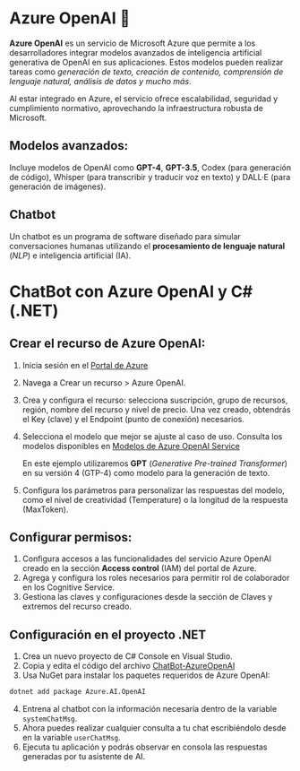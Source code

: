 # Azure OpenAI 🤖

**Azure OpenAI** es un servicio de Microsoft Azure que permite a los desarrolladores integrar modelos avanzados de inteligencia artificial generativa de OpenAI en sus aplicaciones. Estos modelos pueden realizar tareas como *generación de texto, creación de contenido, comprensión de lenguaje natural, análisis de datos y mucho más*.

Al estar integrado en Azure, el servicio ofrece escalabilidad, seguridad y cumplimiento normativo, aprovechando la infraestructura robusta de Microsoft.

## Modelos avanzados:

Incluye modelos de OpenAI como **GPT-4**, **GPT-3.5**, Codex (para generación de código), Whisper (para transcribir y traducir voz en texto) y DALL·E (para generación de imágenes).

## Chatbot

Un chatbot es un programa de software diseñado para simular conversaciones humanas utilizando el **procesamiento de lenguaje natural** (*NLP*) e inteligencia artificial (IA). 

# ChatBot con Azure OpenAI y C# (.NET)

## Crear el recurso de Azure OpenAI:

1. Inicia sesión en el [Portal de Azure](https://portal.azure.com/)
2. Navega a Crear un recurso > Azure OpenAI.
3. Crea y configura el recurso: selecciona suscripción, grupo de recursos, región, nombre del recurso y nivel de precio.
Una vez creado, obtendrás el Key (clave) y el Endpoint (punto de conexión) necesarios.
4. Selecciona el modelo que mejor se ajuste al caso de uso. Consulta los modelos disponibles en 
[Modelos de Azure OpenAI Service](https://learn.microsoft.com/es-es/azure/ai-services/openai/concepts/models)

    En este ejemplo utilizaremos **GPT** (*Generative Pre-trained Transformer*) en su versión 4 (GTP-4) como modelo para la generación de texto.

6. Configura los parámetros para personalizar las respuestas del modelo, como el nivel de creatividad (Temperature) o la longitud de la respuesta (MaxToken).

## Configurar permisos:

1. Configura accesos a las funcionalidades del servicio Azure OpenAI creado en la sección **Access control** (IAM) del portal de Azure.
2. Agrega y configura los roles necesarios para permitir rol de colaborador en los Cognitive Service.
3. Gestiona las claves y configuraciones desde la sección de Claves y extremos del recurso creado.

## Configuración en el proyecto .NET

1. Crea un nuevo proyecto de C# Console en Visual Studio.
2. Copia y edita el código del archivo [ChatBot-AzureOpenAI](/chatbot-azure-openAI.cs)
3. Usa NuGet para instalar los paquetes requeridos de Azure OpenAI:

```bash
dotnet add package Azure.AI.OpenAI
```

4. Entrena al chatbot con la información necesaria dentro de la variable `systemChatMsg`.
5. Ahora puedes realizar cualquier consulta a tu chat escribiéndolo desde en la variable `userChatMsg`.
6. Ejecuta tu aplicación y podrás observar en consola las respuestas generadas por tu asistente de AI.

